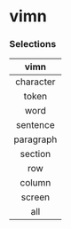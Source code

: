 vimn
====

### Selections

| vimn |
|:---:|
| character |
| token |
| word |
| sentence |
| paragraph |
| section |
| row |
| column |
| screen |
| all |
